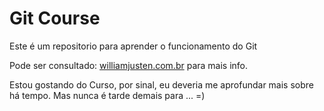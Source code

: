 # Git Course

Este é um repositorio para aprender o funcionamento do Git


Pode ser consultado: [williamjusten.com.br](http://williamjusten.com.br) para mais info.



Estou gostando do Curso, por sinal, eu deveria me aprofundar mais 
sobre há tempo. Mas nunca é tarde demais para ... =)


